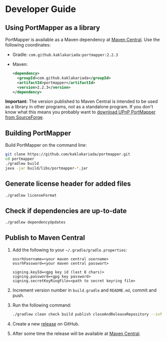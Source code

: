 
# Developer Guide

## Using PortMapper as a library

PortMapper is available as a Maven dependency at [Maven Central](https://repo1.maven.org/maven2/com/github/kaklakariada/portmapper/). Use the following coordinates:

* Gradle: `com.github.kaklakariada:portmapper:2.2.3`
* Maven:

  ```xml
  <dependency>
    <groupId>com.github.kaklakariada</groupId>
    <artifactId>portmapper</artifactId>
    <version>2.2.3</version>
  </dependency>
  ```

**Important:** The version published to Maven Central is intended to be used as a library in other programs, not as a standalone program. If you don't know what this means you probably want to [download UPnP PortMapper from SourceForge](https://sourceforge.net/projects/upnp-portmapper/files/latest/download).

## Building PortMapper

Build PortMapper on the command line:

```bash
git clone https://github.com/kaklakariada/portmapper.git
cd portmapper
./gradlew build
java -jar build/libs/portmapper-*.jar
```

## Generate license header for added files

```bash
./gradlew licenseFormat
```

## Check if dependencies are up-to-date

```bash
./gradlew dependencyUpdates
```

## Publish to Maven Central

1. Add the following to your `~/.gradle/gradle.properties`:

    ```properties
    ossrhUsername=<your maven central username>
    ossrhPassword=<your maven central passwort>

    signing.keyId=<gpg key id (last 8 chars)>
    signing.password=<gpg key password>
    signing.secretKeyRingFile=<path to secret keyring file>
    ```

2. Increment version number in `build.gradle` and `README.md`, commit and push.
3. Run the following command:

    ```bash
    ./gradlew clean check build publish closeAndReleaseRepository --info
    ```

4. Create a new [release](https://github.com/kaklakariada/portmapper/releases) on GitHub.
5. After some time the release will be available at [Maven Central](https://repo1.maven.org/maven2/com/github/kaklakariada/portmapper/).
